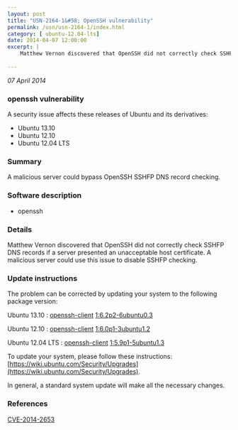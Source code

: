 ```yaml
---
layout: post
title: "USN-2164-1&#58; OpenSSH vulnerability"
permalink: /usn/usn-2164-1/index.html
category: [ ubuntu-12.04-lts]
date: 2014-04-07 12:00:00
excerpt: |
    Matthew Vernon discovered that OpenSSH did not correctly check SSHFP DNS records if a server presented an unacceptable host certificate. A malicious server could use this issue to disable SSHFP checking. 
    
--- 
```

 
 

*07 April 2014*

### openssh vulnerability

A security issue affects these releases of Ubuntu and its derivatives:

* Ubuntu 13.10
* Ubuntu 12.10
* Ubuntu 12.04 LTS

### Summary

A malicious server could bypass OpenSSH SSHFP DNS record checking. 

### Software description

* openssh 

### Details

Matthew Vernon discovered that OpenSSH did not correctly check SSHFP DNS records if a server presented an unacceptable host certificate. A malicious server could use this issue to disable SSHFP checking. 

### Update instructions

The problem can be corrected by updating your system to the following package version:

Ubuntu 13.10
 : [openssh-client](https://launchpad.net/ubuntu/+source/openssh) <span> [1:6.2p2-6ubuntu0.3](https://launchpad.net/ubuntu/+source/openssh/1:6.2p2-6ubuntu0.3) </span> 

Ubuntu 12.10
 : [openssh-client](https://launchpad.net/ubuntu/+source/openssh) <span> [1:6.0p1-3ubuntu1.2](https://launchpad.net/ubuntu/+source/openssh/1:6.0p1-3ubuntu1.2) </span> 

Ubuntu 12.04 LTS
 : [openssh-client](https://launchpad.net/ubuntu/+source/openssh) <span> [1:5.9p1-5ubuntu1.3](https://launchpad.net/ubuntu/+source/openssh/1:5.9p1-5ubuntu1.3) </span> 

To update your system, please follow these instructions: [https://wiki.ubuntu.com/Security/Upgrades](https://wiki.ubuntu.com/Security/Upgrades).

In general, a standard system update will make all the necessary changes. 

### References

 
 [CVE-2014-2653](http://people.ubuntu.com/~ubuntu-security/cve/CVE-2014-2653)
 

